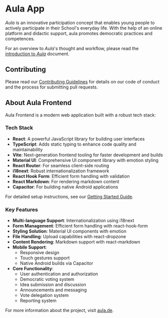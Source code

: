 # Aula App

_Aula_ is an innovative participation concept that enables young people to actively participate in their School's everyday life. With the help of an online platform and didactic support, aula promotes democratic practices and competences.

For an overview to _Aula_'s thought and workflow, please read the [introduction to _Aula_](docs/INTRODUCTION.md) document.

## Contributing

Please read our [Contributing Guidelines](docs/INDEX.md) for details on our code of conduct and the process for submitting pull requests.

## About Aula Frontend

Aula Frontend is a modern web application built with a robust tech stack:

### Tech Stack

- **React**: A powerful JavaScript library for building user interfaces
- **TypeScript**: Adds static typing to enhance code quality and maintainability
- **Vite**: Next-generation frontend tooling for faster development and builds
- **Material UI**: Comprehensive UI component library with emotion styling
- **React Router**: For seamless client-side routing
- **i18next**: Robust internationalization framework
- **React Hook Form**: Efficient form handling with validation
- **React Markdown**: For rendering markdown content
- **Capacitor**: For building native Android applications

For detailed setup instructions, see our [Getting Started Guide](docs/GETSTARTED.md).

### Key Features

- **Multi-language Support**: Internationalization using i18next
- **Form Management**: Efficient form handling with react-hook-form
- **Styling Solution**: Material UI components with emotion
- **File Handling**: Upload capabilities with react-dropzone
- **Content Rendering**: Markdown support with react-markdown
- **Mobile Support**:
  - Responsive design
  - Touch gestures support
  - Native Android builds via Capacitor
- **Core Functionality**:
  - User authentication and authorization
  - Democratic voting system
  - Idea submission and discussion
  - Announcements and messaging
  - Vote delegation system
  - Reporting system


For more information about the project, visit [aula.de](https://aula.de).
